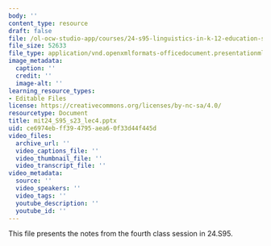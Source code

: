 ```yaml
---
body: ''
content_type: resource
draft: false
file: /ol-ocw-studio-app/courses/24-s95-linguistics-in-k-12-education-spring-2023/mit24_s95_s23_lec4.pptx
file_size: 52633
file_type: application/vnd.openxmlformats-officedocument.presentationml.presentation
image_metadata:
  caption: ''
  credit: ''
  image-alt: ''
learning_resource_types:
- Editable Files
license: https://creativecommons.org/licenses/by-nc-sa/4.0/
resourcetype: Document
title: mit24_S95_s23_lec4.pptx
uid: ce6974eb-ff39-4795-aea6-0f33d44f445d
video_files:
  archive_url: ''
  video_captions_file: ''
  video_thumbnail_file: ''
  video_transcript_file: ''
video_metadata:
  source: ''
  video_speakers: ''
  video_tags: ''
  youtube_description: ''
  youtube_id: ''
---
```

This file presents the notes from the fourth class session in 24.S95.